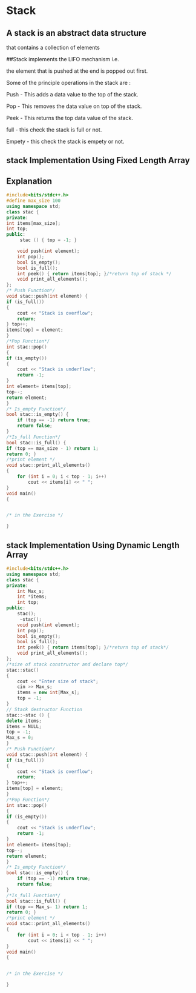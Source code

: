 #  Stack 

## A stack is an abstract data structure
 that contains a collection of elements

##Stack implements the LIFO mechanism i.e.

the element that is pushed at the end is popped out first.

Some of the principle operations in the stack are :

Push - This adds a data value to the top of the stack.

Pop - This removes the data value on top of the stack.

Peek - This returns the top data value of the stack.

full - this check  the stack is full or not.

Empety - this check  the stack is empety or not.

 ## stack Implementation Using Fixed Length Array

## Explanation
```c++
#include<bits/stdc++.h>
#define max_size 100 
using namespace std; 
class stac {
private:
int items[max_size]; 
int top;
public:
     stac () { top = -1; }

	void push(int element); 
	int pop();
	bool is_empty();
	bool is_full();
	int peek() { return items[top]; }/*return top of stack */
	void print_all_elements();
};
/* Push Function*/
void stac::push(int element) {
if (is_full())
{
	cout << "Stack is overflow";
	return;
} top++;
items[top] = element;
}
/*Pop Function*/ 
int stac::pop()
{
if (is_empty()) 
{
	cout << "Stack is underflow";
	return -1;
}
int element= items[top];
top--; 
return element;
}
/* Is_empty Function*/  
bool stac::is_empty() {
	if (top == -1) return true;
	return false;
}
/*Is_full Function*/
bool stac::is_full() {
if (top == max_size - 1) return 1;
return 0; }
/*print element */
void stac::print_all_elements() 
{
	for (int i = 0; i < top - 1; i++)
		cout << items[i] << " ";
}
void main()
{


/* in the Exercise */

}
```
## stack Implementation Using Dynamic Length Array
```c++
#include<bits/stdc++.h>
using namespace std; 
class stac {
private:
	int Max_s;
    int *items; 
    int top;
public:
	stac();
	 ~stac();
	void push(int element); 
	int pop();
	bool is_empty();
	bool is_full();
	int peek() { return items[top]; }/*return top of stack*/
	void print_all_elements();
};
/*size of stack constructor and declare top*/
stac::stac()
{
	cout << "Enter size of stack";
	cin >> Max_s;
	items = new int[Max_s];
	top = -1;
}
// Stack destructor Function 
stac::~stac () {
delete items;
items = NULL;
top = -1;
Max_s = 0;
} 
/* Push Function*/
void stac::push(int element) {
if (is_full())
{
	cout << "Stack is overflow";
	return;
} top++;
items[top] = element;
}
/*Pop Function*/ 
int stac::pop()
{
if (is_empty()) 
{
	cout << "Stack is underflow";
	return -1;
}
int element= items[top];
top--; 
return element;
}
/* Is_empty Function*/  
bool stac::is_empty() {
	if (top == -1) return true;
	return false;
}
/*Is_full Function*/
bool stac::is_full() {
if (top == Max_s- 1) return 1;
return 0; }
/*print element */
void stac::print_all_elements() 
{
	for (int i = 0; i < top - 1; i++)
		cout << items[i] << " ";
}
void main()
{


/* in the Exercise */

}
```
##
